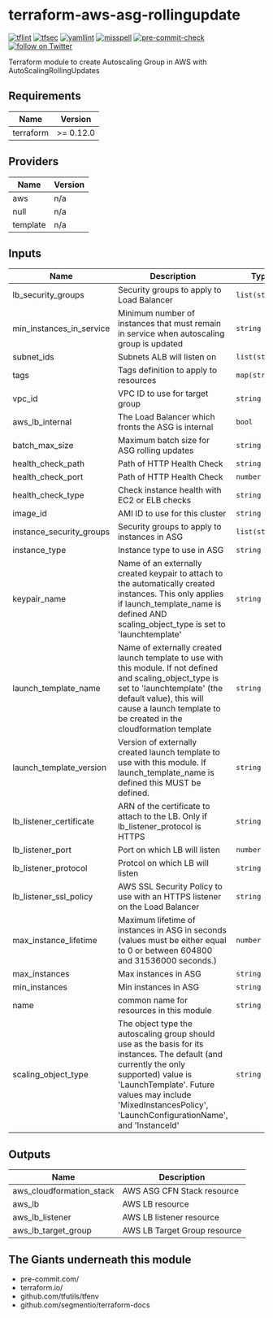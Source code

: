 # terraform-aws-asg-rollingupdate
[![tflint](https://github.com/rhythmictech/terraform-anycloud-template/workflows/tflint/badge.svg?branch=main&event=push)](https://github.com/rhythmictech/terraform-anycloud-template/actions?query=workflow%3Atflint+event%3Apush+branch%3Amain)
[![tfsec](https://github.com/rhythmictech/terraform-anycloud-template/workflows/tfsec/badge.svg?branch=main&event=push)](https://github.com/rhythmictech/terraform-anycloud-template/actions?query=workflow%3Atfsec+event%3Apush+branch%3Amain)
[![yamllint](https://github.com/rhythmictech/terraform-anycloud-template/workflows/yamllint/badge.svg?branch=main&event=push)](https://github.com/rhythmictech/terraform-anycloud-template/actions?query=workflow%3Ayamllint+event%3Apush+branch%3Amain)
[![misspell](https://github.com/rhythmictech/terraform-anycloud-template/workflows/misspell/badge.svg?branch=main&event=push)](https://github.com/rhythmictech/terraform-anycloud-template/actions?query=workflow%3Amisspell+event%3Apush+branch%3Amain)
[![pre-commit-check](https://github.com/rhythmictech/terraform-anycloud-template/workflows/pre-commit-check/badge.svg?branch=main&event=push)](https://github.com/rhythmictech/terraform-anycloud-template/actions?query=workflow%3Apre-commit-check+event%3Apush+branch%3Amain)
<a href="https://twitter.com/intent/follow?screen_name=RhythmicTech"><img src="https://img.shields.io/twitter/follow/RhythmicTech?style=social&logo=twitter" alt="follow on Twitter"></a>

Terraform module to create Autoscaling Group in AWS with AutoScalingRollingUpdates

<!-- BEGINNING OF PRE-COMMIT-TERRAFORM DOCS HOOK -->
## Requirements

| Name | Version |
|------|---------|
| terraform | >= 0.12.0 |

## Providers

| Name | Version |
|------|---------|
| aws | n/a |
| null | n/a |
| template | n/a |

## Inputs

| Name | Description | Type | Default | Required |
|------|-------------|------|---------|:--------:|
| lb\_security\_groups | Security groups to apply to Load Balancer | `list(string)` | n/a | yes |
| min\_instances\_in\_service | Minimum number of instances that must remain in service when autoscaling group is updated | `string` | n/a | yes |
| subnet\_ids | Subnets ALB will listen on | `list(string)` | n/a | yes |
| tags | Tags definition to apply to resources | `map(string)` | n/a | yes |
| vpc\_id | VPC ID to use for target group | `string` | n/a | yes |
| aws\_lb\_internal | The Load Balancer which fronts the ASG is internal | `bool` | `true` | no |
| batch\_max\_size | Maximum batch size for ASG rolling updates | `string` | `1` | no |
| health\_check\_path | Path of HTTP Health Check | `string` | `"EC2"` | no |
| health\_check\_port | Path of HTTP Health Check | `number` | `80` | no |
| health\_check\_type | Check instance health with EC2 or ELB checks | `string` | `"EC2"` | no |
| image\_id | AMI ID to use for this cluster | `string` | `""` | no |
| instance\_security\_groups | Security groups to apply to instances in ASG | `list(string)` | `[]` | no |
| instance\_type | Instance type to use in ASG | `string` | `""` | no |
| keypair\_name | Name of an externally created keypair to attach to the automatically created instances. This only applies if launch\_template\_name is defined AND scaling\_object\_type is set to 'launchtemplate' | `string` | `""` | no |
| launch\_template\_name | Name of externally created launch template to use with this module. If not defined and scaling\_object\_type is set to 'launchtemplate' (the default value), this will cause a launch template to be created in the cloudformation template | `string` | `""` | no |
| launch\_template\_version | Version of externally created launch template to use with this module. If launch\_template\_name is defined this MUST be defined. | `string` | `""` | no |
| lb\_listener\_certificate | ARN of the certificate to attach to the LB. Only if lb\_listener\_protocol is HTTPS | `string` | `""` | no |
| lb\_listener\_port | Port on which LB will listen | `number` | `80` | no |
| lb\_listener\_protocol | Protcol on which LB will listen | `string` | `"HTTP"` | no |
| lb\_listener\_ssl\_policy | AWS SSL Security Policy to use with an HTTPS listener on the Load Balancer | `string` | `"ELBSecurityPolicy-TLS-1-2-Ext-2018-06"` | no |
| max\_instance\_lifetime | Maximum lifetime of instances in ASG in seconds (values must be either equal to 0 or between 604800 and 31536000 seconds.) | `number` | `0` | no |
| max\_instances | Max instances in ASG | `string` | `4` | no |
| min\_instances | Min instances in ASG | `string` | `2` | no |
| name | common name for resources in this module | `string` | `"ec2-spot-cluster"` | no |
| scaling\_object\_type | The object type the autoscaling group should use as the basis for its instances. The default (and currently the only supported) value is 'LaunchTemplate'. Future values may include 'MixedInstancesPolicy', 'LaunchConfigurationName', and 'InstanceId' | `string` | `"launchtemplate"` | no |

## Outputs

| Name | Description |
|------|-------------|
| aws\_cloudformation\_stack | AWS ASG CFN Stack resource |
| aws\_lb | AWS LB resource |
| aws\_lb\_listener | AWS LB listener resource |
| aws\_lb\_target\_group | AWS LB Target Group resource |

<!-- END OF PRE-COMMIT-TERRAFORM DOCS HOOK -->

## The Giants underneath this module
- pre-commit.com/
- terraform.io/
- github.com/tfutils/tfenv
- github.com/segmentio/terraform-docs

